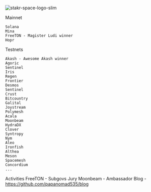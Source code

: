 ![stakr-space-logo-slim](https://user-images.githubusercontent.com/65043457/123110260-948c0100-d444-11eb-8e13-0ccef9440bb3.png)


  Mainnet
  
    Solana
    Mina
    FreeTON - Magister Ludi winner
    Hopr
  
  Testnets
  
    Akash - Awesome Akash winner
    Agoric
    Sentinel
    Iris
    Regen
    Frontier
    Desmos
    Sentinel
    Crust
    Bitcountry
    Galital
    Joystream
    Polymesh
    Acala
    Moonbeam
    HydraDX
    Clover
    Syntropy
    Nym
    Aleo
    Ironfish
    Althea
    Meson
    Spacemesh
    Concordium
    ...
  
  Activities
    FreeTON - Subgovs Jury
    Moonbeam - Ambassador
    Blog - https://github.com/papanomad535/blog
  
